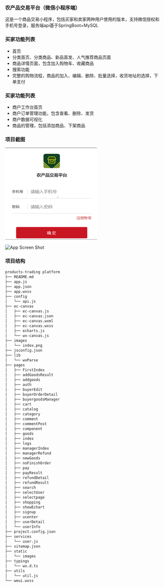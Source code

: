 ### 农产品交易平台（微信小程序端）
这是一个商品交易小程序，包括买家和卖家两种用户使用的版本，支持微信授权和手机号登录，服务端api基于SpringBoot+MySQL

### 买家功能列表
+ 首页
+ 分类首页、分类商品、新品首发、人气推荐商品页面
+ 商品详情页面，包含加入购物车、收藏商品
+ 搜索功能
+ 完整的购物流程，商品的加入、编辑、删除、批量选择，收货地址的选择，下单支付

### 买家功能列表
+ 商户工作台首页
+ 商户订单管理功能，包含查看、删除、发货
+ 商户数据可视化
+ 商品的管理，包括添加商品、下架商品


### 项目截图

<img src="https://github.com/dake277/products-trading-platform/blob/master/images/index.png" alt="image" width="300" height="300" />

![App Screen Shot](https://github.com/dake277/products-trading-platform/blob/master/images/index.png=100x50)




### 项目结构
```
products-trading platform
├── README.md
├── app.js
├── app.json
├── app.wxss
├── config
│   └── api.js
├── ec-canvas
│   ├── ec-canvas.js
│   ├── ec-canvas.json
│   ├── ec-canvas.wxml
│   ├── ec-canvas.wxss
│   ├── echarts.js
│   └── wx-canvas.js
├── images
│   └── index.png
├── jsconfig.json
├── lib
│   └── wxParse
├── pages
│   ├── FirstIndex
│   ├── addGoodsResult
│   ├── addgoods
│   ├── auth
│   ├── buyerEdit
│   ├── buyerOrderDetail
│   ├── buyergoodsManager
│   ├── cart
│   ├── catalog
│   ├── category
│   ├── comment
│   ├── commentPost
│   ├── component
│   ├── goods
│   ├── index
│   ├── logs
│   ├── managerIndex
│   ├── managerRefund
│   ├── newGoods
│   ├── noFinishOrder
│   ├── pay
│   ├── payResult
│   ├── refundDetail
│   ├── refundResult
│   ├── search
│   ├── selectUser
│   ├── selectpage
│   ├── shopping
│   ├── showEchart
│   ├── signup
│   ├── ucenter
│   ├── userDetail
│   └── userInfo
├── project.config.json
├── services
│   └── user.js
├── sitemap.json
├── static
│   └── images
├── typings
│   └── wx.d.ts
├── utils
│   └── util.js
└── weui.wxss
```
